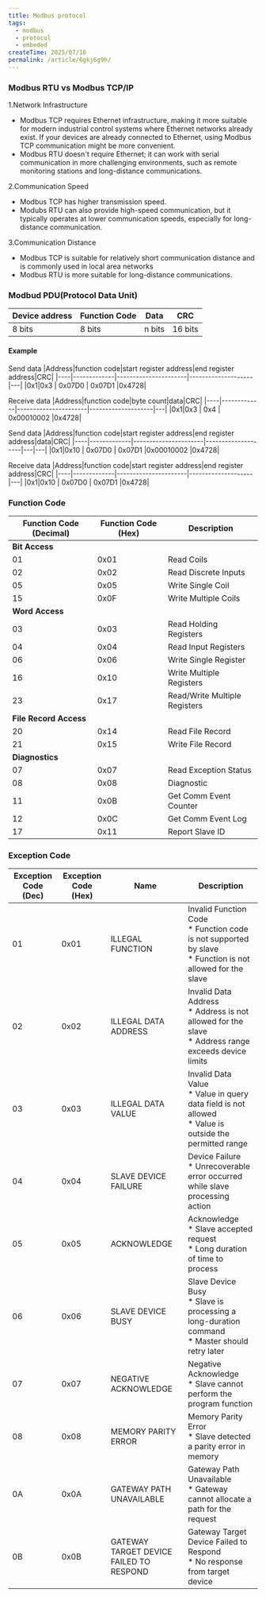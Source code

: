 ```yaml
---
title: Modbus protocol
tags:
  - modbus
  - protocol
  - embeded
createTime: 2025/07/16
permalink: /article/6gkj6g9h/
---
```

### Modbus RTU vs Modbus TCP/IP
1.Network Infrastructure
- Modbus TCP requires Ethernet infrastructure, making it more suitable for modern industrial control systems where Ethernet networks already exist. If your devices are already connected to Ethernet, using Modbus TCP communication might be more convenient.
- Modbus RTU doesn't require Ethernet; it can work with serial communication in more challenging environments, such as remote monitoring stations and long-distance communications.

2.Communication Speed
- Modbus TCP has higher transmission speed.
- Modubs RTU can also provide high-speed communication, but it typically operates at lower communication speeds, especially for long-distance communication.

3.Communication Distance
- Modbus TCP is suitable for relatively short communication distance and is commonly used in local area networks
- Modbus RTU is more suitable for long-distance communications.

### Modbud PDU(Protocol Data Unit)
|Device address|Function Code|Data|CRC|
|--------------|-------------|----|---|
|8 bits        |8 bits       |n bits|16 bits|

#### Example
Send data
|Address|function code|start register address|end register address|CRC|
|----|-------------|----------------------|--------------------|---|
|0x1|0x3         | 0x07D0                 | 0x07D1           |0x4728|

Receive data
|Address|function code|byte count|data|CRC|
|----|-------------|----------------------|--------------------|---|
|0x1|0x3         | 0x4 | 0x00010002            |0x4728|

Send data
|Address|function code|start register address|end register address|data|CRC|
|----|-------------|----------------------|--------------------|---|---|
|0x1|0x10         | 0x07D0                 | 0x07D1           |0x00010002  |0x4728|

Receive data
|Address|function code|start register address|end register address|CRC|
|----|-------------|----------------------|--------------------|---|
|0x1|0x10         | 0x07D0                 | 0x07D1         |0x4728|

### Function Code
| Function Code (Decimal) | Function Code (Hex) | Description |
|------------------------|---------------------|-------------|
| **Bit Access** ||||
| 01 | 0x01 | Read Coils |
| 02 | 0x02 | Read Discrete Inputs |
| 05 | 0x05 | Write Single Coil |
| 15 | 0x0F | Write Multiple Coils |
| **Word Access** ||||
| 03 | 0x03 | Read Holding Registers |
| 04 | 0x04 | Read Input Registers |
| 06 | 0x06 | Write Single Register |
| 16 | 0x10 | Write Multiple Registers |
| 23 | 0x17 | Read/Write Multiple Registers |
| **File Record Access** ||||
| 20 | 0x14 | Read File Record |
| 21 | 0x15 | Write File Record |
| **Diagnostics** ||||
| 07 | 0x07 | Read Exception Status |
| 08 | 0x08 | Diagnostic |
| 11 | 0x0B | Get Comm Event Counter |
| 12 | 0x0C | Get Comm Event Log |
| 17 | 0x11 | Report Slave ID |

### Exception Code
| Exception Code (Dec) | Exception Code (Hex) | Name | Description |
|---------------------|---------------------|------|-------------|
| 01 | 0x01 | ILLEGAL FUNCTION | Invalid Function Code<br>* Function code is not supported by slave<br>* Function is not allowed for the slave |
| 02 | 0x02 | ILLEGAL DATA ADDRESS | Invalid Data Address<br>* Address is not allowed for the slave<br>* Address range exceeds device limits |
| 03 | 0x03 | ILLEGAL DATA VALUE | Invalid Data Value<br>* Value in query data field is not allowed<br>* Value is outside the permitted range |
| 04 | 0x04 | SLAVE DEVICE FAILURE | Device Failure<br>* Unrecoverable error occurred while slave processing action |
| 05 | 0x05 | ACKNOWLEDGE | Acknowledge<br>* Slave accepted request<br>* Long duration of time to process |
| 06 | 0x06 | SLAVE DEVICE BUSY | Slave Device Busy<br>* Slave is processing a long-duration command<br>* Master should retry later |
| 07 | 0x07 | NEGATIVE ACKNOWLEDGE | Negative Acknowledge<br>* Slave cannot perform the program function |
| 08 | 0x08 | MEMORY PARITY ERROR | Memory Parity Error<br>* Slave detected a parity error in memory |
| 0A | 0x0A | GATEWAY PATH UNAVAILABLE | Gateway Path Unavailable<br>* Gateway cannot allocate a path for the request |
| 0B | 0x0B | GATEWAY TARGET DEVICE FAILED TO RESPOND | Gateway Target Device Failed to Respond<br>* No response from target device |